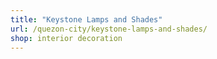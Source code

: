 ```yaml
---
title: "Keystone Lamps and Shades"
url: /quezon-city/keystone-lamps-and-shades/
shop: interior decoration
---
```

